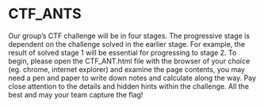 # CTF_ANTS

Our group’s CTF challenge will be in four stages. The progressive stage is dependent on the challenge solved in the earlier stage. For example, the result of solved stage 1 will be essential for progressing to stage 2. To begin, please open the CTF_ANT.html file with the browser of your choice (eg. chrome, internet explorer) and examine the page contents, you may need a pen and paper to write down notes and calculate along the way. Pay close attention to the details and hidden hints within the challenge. All the best and may your team capture the flag!
